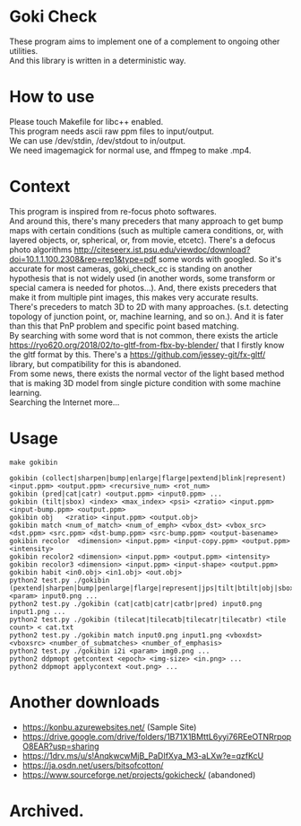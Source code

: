# Goki Check
These program aims to implement one of a complement to ongoing other utilities.  
And this library is written in a deterministic way.

# How to use
Please touch Makefile for libc++ enabled.  
This program needs ascii raw ppm files to input/output.  
We can use /dev/stdin, /dev/stdout to in/output.  
We need imagemagick for normal use, and ffmpeg to make .mp4.  

# Context
This program is inspired from re-focus photo softwares.  
And around this, there's many preceders that many approach to get bump maps with certain conditions
(such as multiple camera conditions, or, with layered objects, or, spherical, or, from movie, etcetc).
There's a defocus photo algorithms http://citeseerx.ist.psu.edu/viewdoc/download?doi=10.1.1.100.2308&rep=rep1&type=pdf some words with googled. So it's accurate for most cameras, goki_check_cc is standing on another hypothesis that is not widely used (in another words, some transform or special camera is needed for photos...). And, there exists preceders that make it from multiple pint images, this makes very accurate results.  
There's preceders to match 3D to 2D with many approaches. (s.t. detecting topology of junction point, or, machine learning, and so on.). And it is fater than this that PnP problem and specific point based matching.  
By searching with some word that is not common, there exists the article https://ryo620.org/2018/02/to-gltf-from-fbx-by-blender/ that I firstly know the gltf format by this. There's a https://github.com/jessey-git/fx-gltf/ library, but compatibility for this is abandoned.  
From some news, there exists the normal vector of the light based method that is making 3D model from single picture condition with some machine learning.  
Searching the Internet more...

# Usage
    make gokibin
    
    gokibin (collect|sharpen|bump|enlarge|flarge|pextend|blink|represent) <input.ppm> <output.ppm> <recursive_num> <rot_num>
    gokibin (pred|cat|catr) <output.ppm> <input0.ppm> ...
    gokibin (tilt|sbox) <index> <max_index> <psi> <zratio> <input.ppm> <input-bump.ppm> <output.ppm>
    gokibin obj   <zratio> <input.ppm> <output.obj>
    gokibin match <num_of_match> <num_of_emph> <vbox_dst> <vbox_src> <dst.ppm> <src.ppm> <dst-bump.ppm> <src-bump.ppm> <output-basename>
    gokibin recolor  <dimension> <input.ppm> <input-copy.ppm> <output.ppm> <intensity>
    gokibin recolor2 <dimension> <input.ppm> <output.ppm> <intensity>
    gokibin recolor3 <dimension> <input.ppm> <input-shape> <output.ppm>
    gokibin habit <in0.obj> <in1.obj> <out.obj>
    python2 test.py ./gokibin (pextend|sharpen|bump|penlarge|flarge|represent|jps|tilt|btilt|obj|sbox|prep|presq|nop) <param> input0.png ...
    python2 test.py ./gokibin (cat|catb|catr|catbr|pred) input0.png input1.png ...
    python2 test.py ./gokibin (tilecat|tilecatb|tilecatr|tilecatbr) <tile count> < cat.txt
    python2 test.py ./gokibin match input0.png input1.png <vboxdst> <vboxsrc> <number_of_submatches> <number_of_emphasis>
    python2 test.py ./gokibin i2i <param> img0.png ...
    python2 ddpmopt getcontext <epoch> <img-size> <in.png> ...
    python2 ddpmopt applycontext <out.png> ...

# Another downloads
* https://konbu.azurewebsites.net/ (Sample Site)
* https://drive.google.com/drive/folders/1B71X1BMttL6yyi76REeOTNRrpopO8EAR?usp=sharing
* https://1drv.ms/u/s!AnqkwcwMjB_PaDIfXya_M3-aLXw?e=qzfKcU
* https://ja.osdn.net/users/bitsofcotton/
* https://www.sourceforge.net/projects/gokicheck/ (abandoned)

# Archived.
